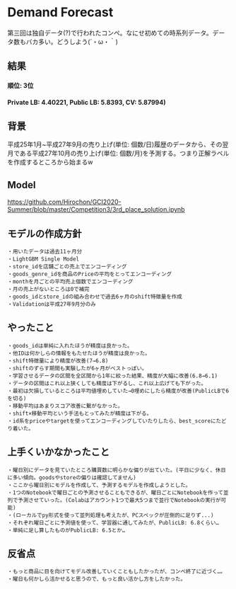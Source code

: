 # Demand Forecast
第三回は独自データ(?)で行われたコンペ。なにせ初めての時系列データ。データ数もバカ多い。どうしよう(´・ω・｀)

## 結果
#### 順位: 3位
#### Private LB: 4.40221, Public LB: 5.8393, CV: 5.87994)

## 背景
平成25年1月~平成27年9月の売り上げ(単位: 個数/日)履歴のデータから、その翌月である平成27年10月の売り上げ(単位: 個数/月)を予測する。つまり正解ラベルを作成するところから始まるw

## Model
https://github.com/Hirochon/GCI2020-Summer/blob/master/Competition3/3rd_place_solution.ipynb

## モデルの作成方針
    ・用いたデータは過去11ヶ月分
    ・LightGBM Single Model
    ・store_idを店舗ごとの売上でエンコーディング
    ・goods_genre_idを商品のPriceの平均をとってエンコーディング
    ・monthを月ごとの平均売上個数でエンコーディング
    ・月の売上がないところは0で補完
    ・goods_idとstore_idの組み合わせで過去6ヶ月のshift特徴量を作成
    ・Validationは平成27年9月分のみ

## やったこと
    ・goods_idは単純に入れたほうが精度は良かった。
    ・他IDは何かしらの情報をもたせたほうが精度は良かった。
    ・shift特徴量により精度が改善(7→6.8)
    ・shiftのずらす期間も実験したが6ヶ月がベストっぽい。
    ・学習させるデータの区間を全区間から1年に絞った結果、精度が大幅に改善(6.8→6.1)
    ・データの区間はこれ以上狭くしても精度は下がるし、これ以上広げても下がった。
    ・最初は欠損しているところは平均値埋めしていた→0埋めにしたら精度が改善(PublicLBで6を切る)
    ・移動平均はあまりスコア改善に繋がなかった。
    ・shift×移動平均という手法もとってみたが精度は下がる。
    ・id系をpriceやtargetを使ってエンコーディングしていたりしたら、best_scoreにたどり着いた。


## 上手くいかなかったこと
    ・曜日別にデータを見ていたところ購買数に明らかな偏りが出ていた。(平日に少なく、休日に多い傾向。goodsやstoreの偏りは確認してません)
    ・ここから曜日別にモデルを作成して、予測するモデルを作成しようとした。
    ・1つのNotebookで曜日ごとの予測させることもできるが、曜日ごとにNotebookを作って並列で予測させていった。(Colabはアカウント1つで最大5つまで並行でNotebookの実行が可能)
    ・(ローカルでpy形式を使って並列処理も考えたが、PCスペックが圧倒的に足りず...)
    ・それぞれ曜日ごとに予測値を使って、学習器に通してみたが、PublicLB: 6.8くらい…
    ・単純に足し算したものがPublicLB: 6.5とか…


## 反省点
    ・もっと商品に目を向けてモデル改善していくこともしたかったが、コンペ終了に近づく…。
    ・曜日も何かしら活かせると思うので、もっと良い活かし方をしたかった。

